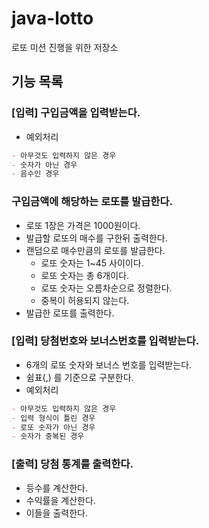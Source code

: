 # java-lotto
로또 미션 진행을 위한 저장소

## 기능 목록

### [입력] 구입금액을 입력받는다.
- 예외처리
```markdown
- 아무것도 입력하지 않은 경우
- 숫자가 아닌 경우
- 음수인 경우
```

### 구입금액에 해당하는 로또를 발급한다.
- 로또 1장은 가격은 1000원이다.
- 발급할 로또의 매수를 구한뒤 출력한다.
- 랜덤으로 매수만큼의 로또를 발급한다.
	- 로또 숫자는 1~45 사이이다.
	- 로또 숫자는 총 6개이다.
	- 로또 숫자는 오름차순으로 정렬한다.
	- 중복이 허용되지 않는다.
- 발급한 로또를 출력한다.

### [입력] 당첨번호와 보너스번호를 입력받는다.
- 6개의 로또 숫자와 보너스 번호를 입력받는다.
- 쉼표(,) 를 기준으로 구분한다.
- 예외처리
```markdown
- 아무것도 입력하지 않은 경우
- 입력 형식이 틀린 경우
- 로또 숫자가 아닌 경우
- 숫자가 중복된 경우
```

### [출력] 당첨 통계를 출력한다.
- 등수를 계산한다.
- 수익률을 계산한다.
- 이들을 출력한다.

